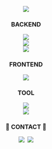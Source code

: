 <p align="center">
  <a href="https://hits.seeyoufarm.com"><img src="https://hits.seeyoufarm.com/api/count/incr/badge.svg?url=https%3A%2F%2Fgithub.com%2Ffakerdeft&count_bg=%23ED6DA3&title_bg=%2386757E&icon=github.svg&icon_color=%23E1DEDE&title=Hits&edge_flat=false"/></a>
</p>

<h3 align="center"> BACKEND </h3>
<p align="center">
  <kbd>
  <img src="https://skillicons.dev/icons?i=java,c,py"/>
  <br>
  <img src="https://skillicons.dev/icons?i=spring,mysql,nodejs,express,aws,githubactions,docker,nginx"/>
  <br>
  <img src="https://skillicons.dev/icons?i=windows,linux,ubuntu"/>
  </kbd>
</p>

<h3 align="center"> FRONTEND </h3>
<p align="center">
  <kbd>
  <img src="https://skillicons.dev/icons?i=js,html,css,jquery,react,nextjs"/>
  </kbd>
</p>

<h3 align="center"> TOOL </h3>
<p align="center">
  <kbd>
  <img src="https://skillicons.dev/icons?i=idea,eclipse,vscode,visualstudio"/>
  <br>
  <img src="https://skillicons.dev/icons?i=github,postman,notion,figma,discord"/>
  </kbd>
</p>


<h3 align="center">🔽 CONTACT 🔽</h3>
<p align="center">
  <a href="mailto:whaksen123@gmail.com"><img src="https://skillicons.dev/icons?i=gmail"/></a>&nbsp
  <a href="https://www.linkedin.com/in/fakerdeft"><img src="https://skillicons.dev/icons?i=linkedin"/></a>
</p>
